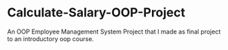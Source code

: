 # Calculate-Salary-OOP-Project
An OOP Employee Management System Project that I made as final project to an introductory oop course. 
